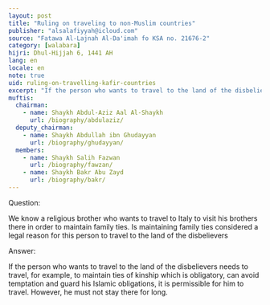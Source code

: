 ```yaml
---
layout: post
title: "Ruling on traveling to non-Muslim countries"
publisher: "alsalafiyyah@icloud.com"
source: "Fatawa Al-Lajnah Al-Da'imah fo KSA no. 21676-2"
category: [walabara]
hijri: Dhul-Hijjah 6, 1441 AH
lang: en
locale: en
note: true
uid: ruling-on-travelling-kafir-countries
excerpt: "If the person who wants to travel to the land of the disbelievers needs to travel, for example, to maintain ties of kinship which is obligatory, can avoid temptation and guard his Islamic obligations, it is permissible for him to travel. However, he must not stay there for long."
muftis:
  chairman: 
    - name: Shaykh Abdul-Aziz Aal Al-Shaykh
      url: /biography/abdulaziz/
  deputy_chairman:
    - name: Shaykh Abdullah ibn Ghudayyan
      url: /biography/ghudayyan/
  members: 
    - name: Shaykh Salih Fazwan
      url: /biography/fawzan/
    - name: Shaykh Bakr Abu Zayd
      url: /biography/bakr/
---
```


Question: 

We know a religious brother who wants to travel to Italy to visit his brothers there in order to maintain family ties. Is maintaining family ties considered a legal reason for this person to travel to the land of the disbelievers

Answer:

If the person who wants to travel to the land of the disbelievers needs to travel, for example, to maintain ties of kinship which is obligatory, can avoid temptation and guard his Islamic obligations, it is permissible for him to travel. However, he must not stay there for long.

